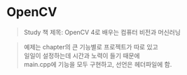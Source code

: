 # OpenCV
> Study
> 책 제목: OpenCV 4로 배우는 컴퓨터 비전과 머신러닝

> 예제는 chapter의 큰 기능별로 프로젝트가 따로 있고  
> 일일이 설정하는데 시간과 노력이 들기 때문에  
> main.cpp에 기능을 모두 구현하고, 선언은 헤더파일에 함.
